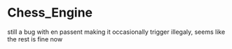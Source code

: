 # Chess_Engine

still a bug with en passent making it occasionally trigger illegaly, seems like the rest is fine now